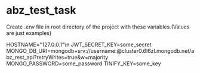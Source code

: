 # abz_test_task

Create .env file in root directory of the project with these variables.(Values are just examples)


HOSTNAME="127.0.0.1"\n
JWT_SECRET_KEY=some_secret
MONGO_DB_URI=mongodb+srv://username:<password>@cluster0.6l6zl.mongodb.net/abz_rest_api?retryWrites=true&w=majority
MONGO_PASSWORD=some_password
TINIFY_KEY=some_key

